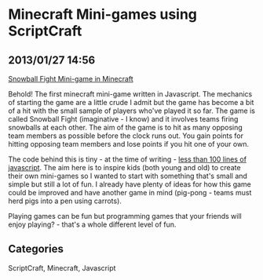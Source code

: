 # Minecraft Mini-games using ScriptCraft## 2013/01/27 14:56[Snowball Fight Mini-game in Minecraft](http://youtu.be/DDp20SKm43Y)Behold! The first minecraft mini-game written in Javascript. The mechanics of starting the game are a little crude I admit but the game has become a bit of a hit with the small sample of players who've played it so far. The game is called Snowball Fight (imaginative - I know) and it involves teams firing snowballs at each other. The aim of the game is to hit as many opposing team members as possible before the clock runs out. You gain points for hitting opposing team members and lose points if you hit one of your own. The code behind this is tiny - at the time of writing - [less than 100 lines of javascript][1]. The aim here is to inspire kids (both young and old) to create their own mini-games so I wanted to start with something that's small and simple but still a lot of fun. I already have plenty of ideas for how this game could be improved and have another game in mind (pig-pong - teams must herd pigs into a pen using carrots).  Playing games can be fun but programming games that your friends will enjoy playing? - that's a whole different level of fun.[1]: https://github.com/walterhiggins/ScriptCraft/blob/master/src/main/js/minigames/SnowBallFight.js## CategoriesScriptCraft, Minecraft, Javascript